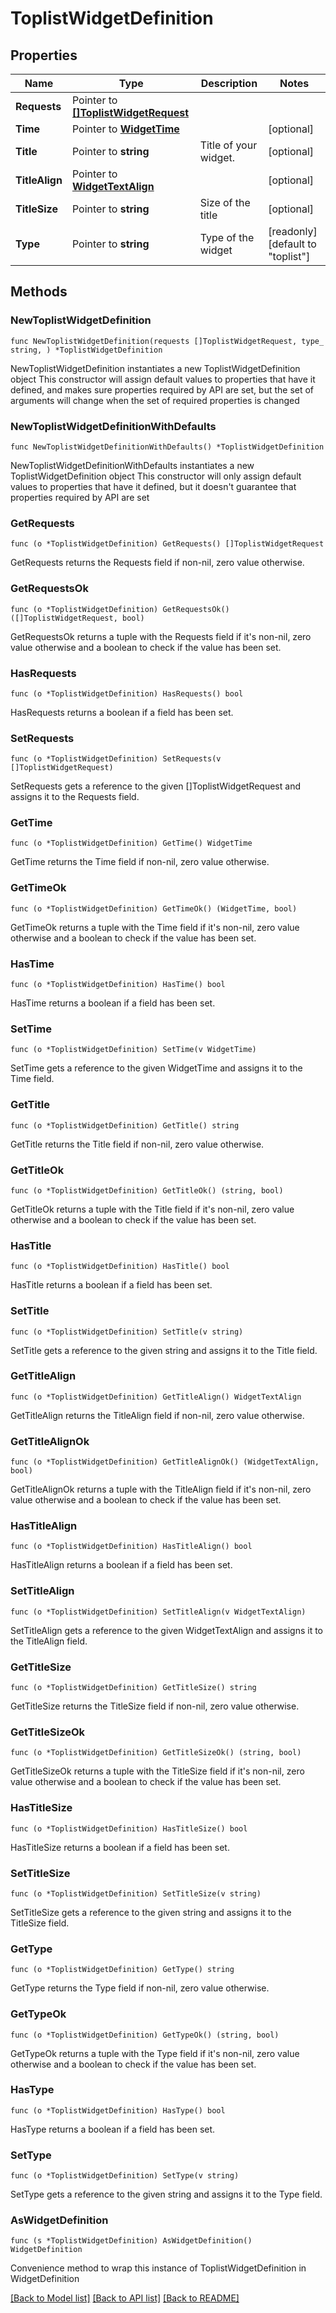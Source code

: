 # ToplistWidgetDefinition

## Properties

Name | Type | Description | Notes
------------ | ------------- | ------------- | -------------
**Requests** | Pointer to [**[]ToplistWidgetRequest**](ToplistWidgetRequest.md) |  | 
**Time** | Pointer to [**WidgetTime**](WidgetTime.md) |  | [optional] 
**Title** | Pointer to **string** | Title of your widget. | [optional] 
**TitleAlign** | Pointer to [**WidgetTextAlign**](WidgetTextAlign.md) |  | [optional] 
**TitleSize** | Pointer to **string** | Size of the title | [optional] 
**Type** | Pointer to **string** | Type of the widget | [readonly] [default to "toplist"]

## Methods

### NewToplistWidgetDefinition

`func NewToplistWidgetDefinition(requests []ToplistWidgetRequest, type_ string, ) *ToplistWidgetDefinition`

NewToplistWidgetDefinition instantiates a new ToplistWidgetDefinition object
This constructor will assign default values to properties that have it defined,
and makes sure properties required by API are set, but the set of arguments
will change when the set of required properties is changed

### NewToplistWidgetDefinitionWithDefaults

`func NewToplistWidgetDefinitionWithDefaults() *ToplistWidgetDefinition`

NewToplistWidgetDefinitionWithDefaults instantiates a new ToplistWidgetDefinition object
This constructor will only assign default values to properties that have it defined,
but it doesn't guarantee that properties required by API are set

### GetRequests

`func (o *ToplistWidgetDefinition) GetRequests() []ToplistWidgetRequest`

GetRequests returns the Requests field if non-nil, zero value otherwise.

### GetRequestsOk

`func (o *ToplistWidgetDefinition) GetRequestsOk() ([]ToplistWidgetRequest, bool)`

GetRequestsOk returns a tuple with the Requests field if it's non-nil, zero value otherwise
and a boolean to check if the value has been set.

### HasRequests

`func (o *ToplistWidgetDefinition) HasRequests() bool`

HasRequests returns a boolean if a field has been set.

### SetRequests

`func (o *ToplistWidgetDefinition) SetRequests(v []ToplistWidgetRequest)`

SetRequests gets a reference to the given []ToplistWidgetRequest and assigns it to the Requests field.

### GetTime

`func (o *ToplistWidgetDefinition) GetTime() WidgetTime`

GetTime returns the Time field if non-nil, zero value otherwise.

### GetTimeOk

`func (o *ToplistWidgetDefinition) GetTimeOk() (WidgetTime, bool)`

GetTimeOk returns a tuple with the Time field if it's non-nil, zero value otherwise
and a boolean to check if the value has been set.

### HasTime

`func (o *ToplistWidgetDefinition) HasTime() bool`

HasTime returns a boolean if a field has been set.

### SetTime

`func (o *ToplistWidgetDefinition) SetTime(v WidgetTime)`

SetTime gets a reference to the given WidgetTime and assigns it to the Time field.

### GetTitle

`func (o *ToplistWidgetDefinition) GetTitle() string`

GetTitle returns the Title field if non-nil, zero value otherwise.

### GetTitleOk

`func (o *ToplistWidgetDefinition) GetTitleOk() (string, bool)`

GetTitleOk returns a tuple with the Title field if it's non-nil, zero value otherwise
and a boolean to check if the value has been set.

### HasTitle

`func (o *ToplistWidgetDefinition) HasTitle() bool`

HasTitle returns a boolean if a field has been set.

### SetTitle

`func (o *ToplistWidgetDefinition) SetTitle(v string)`

SetTitle gets a reference to the given string and assigns it to the Title field.

### GetTitleAlign

`func (o *ToplistWidgetDefinition) GetTitleAlign() WidgetTextAlign`

GetTitleAlign returns the TitleAlign field if non-nil, zero value otherwise.

### GetTitleAlignOk

`func (o *ToplistWidgetDefinition) GetTitleAlignOk() (WidgetTextAlign, bool)`

GetTitleAlignOk returns a tuple with the TitleAlign field if it's non-nil, zero value otherwise
and a boolean to check if the value has been set.

### HasTitleAlign

`func (o *ToplistWidgetDefinition) HasTitleAlign() bool`

HasTitleAlign returns a boolean if a field has been set.

### SetTitleAlign

`func (o *ToplistWidgetDefinition) SetTitleAlign(v WidgetTextAlign)`

SetTitleAlign gets a reference to the given WidgetTextAlign and assigns it to the TitleAlign field.

### GetTitleSize

`func (o *ToplistWidgetDefinition) GetTitleSize() string`

GetTitleSize returns the TitleSize field if non-nil, zero value otherwise.

### GetTitleSizeOk

`func (o *ToplistWidgetDefinition) GetTitleSizeOk() (string, bool)`

GetTitleSizeOk returns a tuple with the TitleSize field if it's non-nil, zero value otherwise
and a boolean to check if the value has been set.

### HasTitleSize

`func (o *ToplistWidgetDefinition) HasTitleSize() bool`

HasTitleSize returns a boolean if a field has been set.

### SetTitleSize

`func (o *ToplistWidgetDefinition) SetTitleSize(v string)`

SetTitleSize gets a reference to the given string and assigns it to the TitleSize field.

### GetType

`func (o *ToplistWidgetDefinition) GetType() string`

GetType returns the Type field if non-nil, zero value otherwise.

### GetTypeOk

`func (o *ToplistWidgetDefinition) GetTypeOk() (string, bool)`

GetTypeOk returns a tuple with the Type field if it's non-nil, zero value otherwise
and a boolean to check if the value has been set.

### HasType

`func (o *ToplistWidgetDefinition) HasType() bool`

HasType returns a boolean if a field has been set.

### SetType

`func (o *ToplistWidgetDefinition) SetType(v string)`

SetType gets a reference to the given string and assigns it to the Type field.


### AsWidgetDefinition

`func (s *ToplistWidgetDefinition) AsWidgetDefinition() WidgetDefinition`

Convenience method to wrap this instance of ToplistWidgetDefinition in WidgetDefinition

[[Back to Model list]](../README.md#documentation-for-models) [[Back to API list]](../README.md#documentation-for-api-endpoints) [[Back to README]](../README.md)


